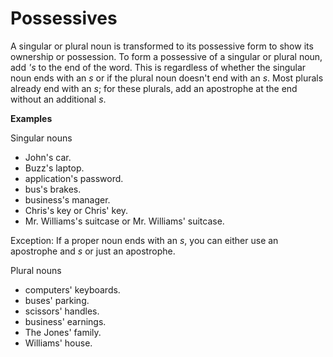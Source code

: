 # Possessives

A singular or plural noun is transformed to its possessive form to show its ownership or possession.
To form a possessive of a singular or plural noun, add *'s* to the end of the word. This is regardless of whether the singular noun ends with an *s* or if the plural noun doesn't end with an *s*. Most plurals already end with an *s*; for these plurals, add an apostrophe at the end without an additional *s*.

**Examples**  

Singular nouns
- John's car.
- Buzz's laptop.
- application's password.
- bus's brakes.
- business's manager.
- Chris's key or Chris' key.
- Mr. Williams's suitcase or Mr. Williams' suitcase.  

Exception: If a proper noun ends with an *s*, you can either use an apostrophe and *s* or just an apostrophe.

Plural nouns
- computers' keyboards.
- buses' parking.
- scissors' handles.
- business' earnings.
- The Jones' family.
- Williams' house.
